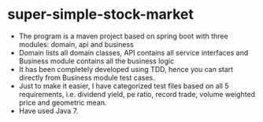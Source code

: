 # super-simple-stock-market
* The program is a maven project based on spring boot with three modules: domain, api and business
* Domain lists all domain classes, API contains all service interfaces and Business module contains all the business logic
* It has been completely developed using TDD, hence you can start directly from Business module test cases.
* Just to make it easier, I have categorized test files based on all 5 requirements, i.e. dividend yield, pe ratio, record trade, volume weighted price and geometric mean.
* Have used Java 7.
